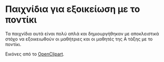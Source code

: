 # Παιχνίδια για εξοικείωση με το ποντίκι

Τα παιχνίδια αυτά είναι πολύ απλά και δημιουργήθηκαν με αποκλειστικά στόχο να εξοικειωθούν οι μαθήτριες και οι μαθητές της Α τάξης με το ποντίκι.

Εικόνες από το [OpenClipart](https://openclipart.org/).
